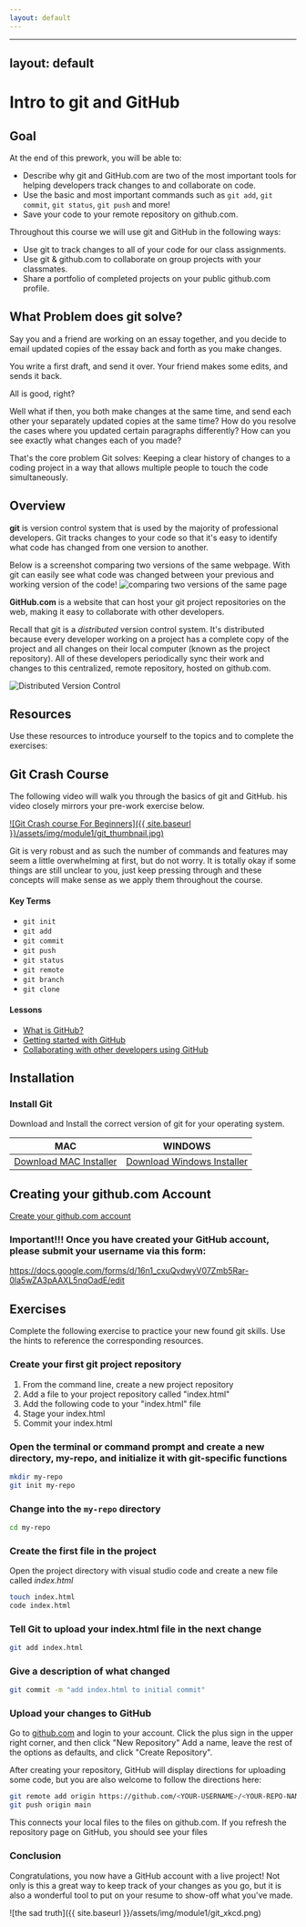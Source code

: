 ```yaml
---
layout: default
---
```


---
layout: default
---
# Intro to git and GitHub

## Goal

At the end of this prework, you will be able to:
- Describe why git and GitHub.com are two of the most important tools for helping developers track changes to and collaborate on code.
- Use the basic and most important commands such as `git add`, `git commit`, `git status`, `git push` and more!
- Save your code to your remote repository on github.com.

Throughout this course we will use git and GitHub in the following ways:
- Use git to track changes to all of your code for our class assignments.
- Use git & github.com to collaborate on group projects with your classmates.
- Share a portfolio of completed projects on your public github.com profile.

## What Problem does git solve?

Say you and a friend are working on an essay together, and you decide to email updated copies of the essay back and forth as you make changes.

You write a first draft, and send it over.
Your friend makes some edits, and sends it back.

All is good, right?

Well what if then, you both make changes at the same time, and send each other your separately updated copies at the same time? How do you resolve the cases where you updated certain paragraphs differently? How can you see exactly what changes each of you made?

That's the core problem Git solves: Keeping a clear history of changes to a coding project in a way that allows multiple people to touch the code simultaneously.

## Overview

**git** is version control system that is used by the majority of professional developers.  Git tracks changes to your code so that it's easy to identify what code has changed from one version to another.

Below is a screenshot comparing two versions of the same webpage. With git can easily see what code was changed between your previous and working version of the code!
![comparing two versions of the same page](/imgs/module1/git_compare.png)

**GitHub.com** is a website that can host your git project repositories on the web, making it easy to collaborate with other developers.  

Recall that git is a *distributed* version control system. It's distributed because every developer working on a project has a complete copy of the project and all changes on their local computer (known as the project repository). All of these developers periodically sync their work and changes to this centralized, remote repository, hosted on github.com.  

![Distributed Version Control](/imgs/module1/git_distributed.png)

## Resources

Use these resources to introduce yourself to the topics and to complete the exercises:

## Git Crash Course

The following video will walk you through the basics of git and GitHub. his video closely mirrors your pre-work exercise below.

[![Git Crash course For Beginners]({{ site.baseurl }}/assets/img/module1/git_thumbnail.jpg)](ttps://www.youtube.com/watch?v=USjZcfj8yxE)

Git is very robust and as such the number of commands and features may seem a little overwhelming at first, but do not worry. It is totally okay if some things are still unclear to you, just keep pressing through and these concepts will make sense as we apply them throughout the course.

#### Key Terms
* `git init`
* `git add`
* `git commit`
* `git push`
* `git status`
* `git remote`
* `git branch`
* `git clone`


#### Lessons
* [What is GitHub?]()
* [Getting started with GitHub]()
* [Collaborating with other developers using GitHub]()


## Installation

### Install Git
Download and Install the correct version of git for your operating system.

MAC | WINDOWS
|---|---|
[Download MAC Installer](https://sourceforge.net/projects/git-osx-installer/files/) | [Download Windows Installer](https://gitforwindows.org/)

## Creating your github.com Account
[Create your github.com account](https://github.com/join?ref_cta=Sign+up&ref_loc=header+logged+out&ref_page=%2F&source=header-home)

### Important!!! Once you have created your GitHub account, please submit your username via this form: 

https://docs.google.com/forms/d/16n1_cxuQvdwyV07Zmb5Rar-0la5wZA3pAAXL5nqOadE/edit

## Exercises

Complete the following exercise to practice your new found git skills. Use the hints to reference the corresponding resources.

### Create your first git project repository

1. From the command line, create a new project repository
2. Add a file to your project repository called "index.html"
3. Add the following code to your "index.html" file
4. Stage your index.html
5. Commit your index.html

### Open the terminal or command prompt and create a new directory, my-repo, and initialize it with git-specific functions

```bash
mkdir my-repo
git init my-repo
```

### Change into the `my-repo` directory

```bash
cd my-repo
```

### Create the first file in the project

Open the project directory with visual studio code and create a new file called *index.html*

```bash
touch index.html
code index.html 
```

### Tell Git to upload your index.html file in the next change

```bash
git add index.html
```

### Give a description of what changed

```bash
git commit -m "add index.html to initial commit"
```

### Upload your changes to GitHub

Go to [github.com](https://github.com) and login to your account.  Click the plus sign in the upper right corner, and then click "New Repository"
Add a name, leave the rest of the options as defaults, and click "Create Repository".

After creating your repository, GitHub will display directions for uploading some code, but you are also welcome to follow the directions here:

```bash
git remote add origin https://github.com/<YOUR-USERNAME>/<YOUR-REPO-NAME>.git
git push origin main
```

This connects your local files to the files on github.com. If you refresh the repository page on GitHub, you should see your files

### Conclusion 

Congratulations, you now have a GitHub account with a live project! Not only is this a great way to keep track of your changes as you go, but it is also a wonderful tool to put on your resume to show-off what you've made.

![the sad truth]({{ site.baseurl }}/assets/img/module1/git_xkcd.png)
